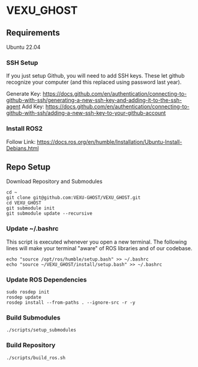 # VEXU_GHOST

## Requirements
Ubuntu 22.04

### SSH Setup 
If you just setup Github, you will need to add SSH keys. These let github recognize your computer (and this replaced using password last year).

Generate Key: https://docs.github.com/en/authentication/connecting-to-github-with-ssh/generating-a-new-ssh-key-and-adding-it-to-the-ssh-agent
Add Key: https://docs.github.com/en/authentication/connecting-to-github-with-ssh/adding-a-new-ssh-key-to-your-github-account

### Install ROS2

Follow Link: https://docs.ros.org/en/humble/Installation/Ubuntu-Install-Debians.html

## Repo Setup

Download Repository and Submodules
```
cd ~
git clone git@github.com:VEXU-GHOST/VEXU_GHOST.git
cd VEXU_GHOST
git submodule init
git submodule update --recursive
```
### Update ~/.bashrc
This script is executed whenever you open a new terminal. The following lines will make your terminal "aware" of ROS libraries and of our codebase.
```
echo "source /opt/ros/humble/setup.bash" >> ~/.bashrc
echo "source ~/VEXU_GHOST/install/setup.bash" >> ~/.bashrc
```
### Update ROS Dependencies
```
sudo rosdep init
rosdep update
rosdep install --from-paths . --ignore-src -r -y
```

### Build Submodules
```
./scripts/setup_submodules
```

### Build Repository
```
./scripts/build_ros.sh
```
